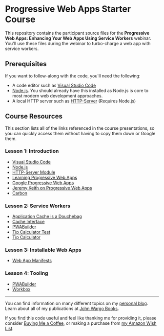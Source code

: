 # Progressive Web Apps Starter Course

This repository contains the participant source files for the **Progressive Web Apps: Enhancing Your Web Apps Using Service Workers** webinar. You'll use these files during the webinar to turbo-charge a web app with service workers.

## Prerequisites

If you want to follow-along with the code, you'll need the following:

* A code editor such as [Visual Studio Code](https://code.visualstudio.com/)
* [Node.js](https://nodejs.org/). You should already have this installed as Node.js is core to most modern web development approaches. 
* A local HTTP server such as [HTTP-Server](https://www.npmjs.com/package/http-server) (Requires Node.js)

## Course Resources

This section lists all of the links referenced in the course presentations, so you can quickly access them without having to copy them down or Google them.

### Lesson 1: Introduction

* [Visual Studio Code](https://code.visualstudio.com/)
* [Node.js](https://nodejs.org/)
* [HTTP-Server Module](https://www.npmjs.com/package/http-server)
* [Learning Progressive Web Apps](https://learningpwa.com)
* [Google Progressive Web Apps](https://developers.google.com/web/progressive-web-apps)
* [Jeremy Keith on Progressive Web Apps](https://adactio.com/journal/13098)
* [Carbon](https://carbon.now.sh/)

### Lesson 2: Service Workers

* [Application Cache is a Douchebag](https://alistapart.com/article/application-cache-is-a-douchebag/)
* [Cache Interface](https://developer.mozilla.org/en-US/docs/Web/API/Cache)
* [PWABuilder](https://www.pwabuilder.com/)
* [Tip Calculator Test](https://tip-calc-test.netlify.app/)
* [Tip Calculator](https://learningpwa.com/tipcalc/)

### Lesson 3: Installable Web Apps

* [Web App Manifests](https://developer.mozilla.org/en-US/docs/Web/Manifest)

### Lesson 4: Tooling

* [PWABuilder](https://www.pwabuilder.com/)
* [Workbox](https://developers.google.com/web/tools/workbox/)

*** 

You can find information on many different topics on my [personal blog](http://www.johnwargo.com). Learn about all of my publications at [John Wargo Books](http://www.johnwargobooks.com).

If you find this code useful and feel like thanking me for providing it, please consider <a href="https://www.buymeacoffee.com/johnwargo" target="_blank">Buying Me a Coffee</a>, or making a purchase from [my Amazon Wish List](https://amzn.com/w/1WI6AAUKPT5P9).
